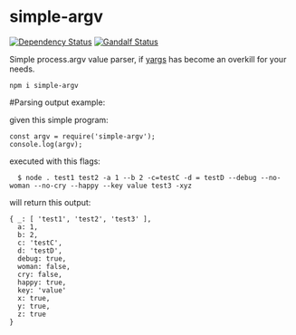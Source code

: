 # simple-argv
[![Dependency Status][dependencies-image]][dependencies-url] [![Gandalf Status][gandalf-image]][gandalf-url]

[dependencies-url]: href="https://david-dm.org/giowe/simple-argv
[dependencies-image]: https://david-dm.org/giowe/simple-argv.svg
[gandalf-url]: https://www.youtube.com/watch?v=Sagg08DrO5U
[gandalf-image]: http://img.shields.io/badge/gandalf-approved-61C6FF.svg

Simple process.argv value parser, if [yargs](https://www.npmjs.com/package/yargs) has become an overkill for your needs.

```
npm i simple-argv
```


#Parsing output example:

given this simple program:
```
const argv = require('simple-argv');
console.log(argv);
```

executed with this flags:
```
  $ node . test1 test2 -a 1 --b 2 -c=testC -d = testD --debug --no-woman --no-cry --happy --key value test3 -xyz
```

will return this output:
```
{ _: [ 'test1', 'test2', 'test3' ],
  a: 1,
  b: 2,
  c: 'testC',
  d: 'testD',
  debug: true,
  woman: false,
  cry: false,
  happy: true,
  key: 'value'
  x: true,
  y: true,
  z: true
}
``` 
